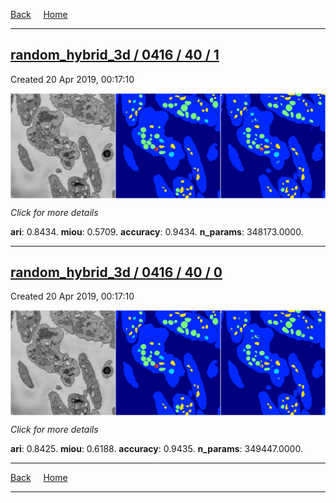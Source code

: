 
[Back](..)&nbsp;&nbsp;&nbsp;&nbsp;&nbsp;[Home](https://leapmanlab.github.io/snapshots)

---

<div class="summary"><a href="1"><h2>random_hybrid_3d / 0416 / 40 / 1</h2></a><p>Created 20 Apr 2019, 00:17:10
</p><a href="1"><img src="1/media/summary.png" align="center"></a><p>
<i>Click for more details</i>
</p></div>

**ari**: 0.8434. **miou**: 0.5709. **accuracy**: 0.9434. **n_params**: 348173.0000. 

---

<div class="summary"><a href="0"><h2>random_hybrid_3d / 0416 / 40 / 0</h2></a><p>Created 20 Apr 2019, 00:17:10
</p><a href="0"><img src="0/media/summary.png" align="center"></a><p>
<i>Click for more details</i>
</p></div>

**ari**: 0.8425. **miou**: 0.6188. **accuracy**: 0.9435. **n_params**: 349447.0000. 

---

[Back](..)&nbsp;&nbsp;&nbsp;&nbsp;&nbsp;[Home](https://leapmanlab.github.io/snapshots)

---